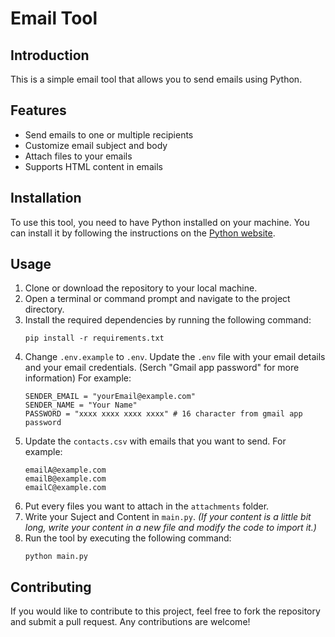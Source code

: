 # Email Tool

## Introduction

This is a simple email tool that allows you to send emails using Python.

## Features

- Send emails to one or multiple recipients
- Customize email subject and body
- Attach files to your emails
- Supports HTML content in emails

## Installation

To use this tool, you need to have Python installed on your machine. You can install it by following the instructions on the [Python website](https://www.python.org/downloads/).

## Usage

1. Clone or download the repository to your local machine.
2. Open a terminal or command prompt and navigate to the project directory.
3. Install the required dependencies by running the following command:
   ```
   pip install -r requirements.txt
   ```
4. Change `.env.example` to `.env`. Update the `.env` file with your email details and your email credentials. (Serch "Gmail app password" for more information)
   For example:
   ```
   SENDER_EMAIL = "yourEmail@example.com"
   SENDER_NAME = "Your Name"
   PASSWORD = "xxxx xxxx xxxx xxxx" # 16 character from gmail app password
   ```
5. Update the `contacts.csv` with emails that you want to send.
   For example:
   ```
   emailA@example.com
   emailB@example.com
   emailC@example.com
   ```
6. Put every files you want to attach in the `attachments` folder.
7. Write your Suject and Content in `main.py`. _(If your content is a little bit long, write your content in a new file and modify the code to import it.)_
8. Run the tool by executing the following command:
   ```
   python main.py
   ```

## Contributing

If you would like to contribute to this project, feel free to fork the repository and submit a pull request. Any contributions are welcome!
